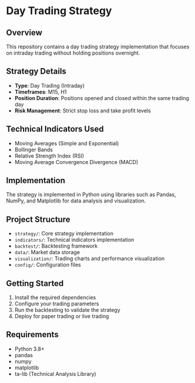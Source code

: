 # Day Trading Strategy

## Overview
This repository contains a day trading strategy implementation that focuses on intraday trading without holding positions overnight.

## Strategy Details
- **Type**: Day Trading (Intraday)
- **Timeframes**: M15, H1
- **Position Duration**: Positions opened and closed within the same trading day
- **Risk Management**: Strict stop loss and take profit levels

## Technical Indicators Used
- Moving Averages (Simple and Exponential)
- Bollinger Bands
- Relative Strength Index (RSI)
- Moving Average Convergence Divergence (MACD)

## Implementation
The strategy is implemented in Python using libraries such as Pandas, NumPy, and Matplotlib for data analysis and visualization.

## Project Structure
- `strategy/`: Core strategy implementation
- `indicators/`: Technical indicators implementation
- `backtest/`: Backtesting framework
- `data/`: Market data storage
- `visualization/`: Trading charts and performance visualization
- `config/`: Configuration files

## Getting Started
1. Install the required dependencies
2. Configure your trading parameters
3. Run the backtesting to validate the strategy
4. Deploy for paper trading or live trading

## Requirements
- Python 3.8+
- pandas
- numpy
- matplotlib
- ta-lib (Technical Analysis Library)